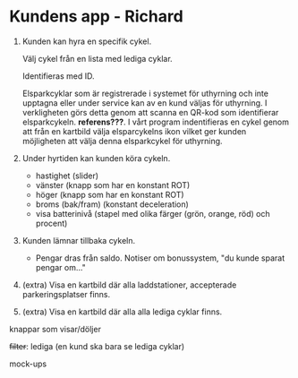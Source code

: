 # Kundens app - Richard

1. Kunden kan hyra en specifik cykel.

   Välj cykel från en lista med lediga cyklar.

   Identifieras med ID.

   Elsparkcyklar som är registrerade i systemet för uthyrning och inte upptagna eller under service kan av en kund väljas för uthyrning.
   I verkligheten görs detta genom att scanna en QR-kod som identifierar elsparkcykeln. ****referens???****.
   I vårt program indentifieras en cykel genom att från en kartbild välja elsparcykelns ikon vilket ger kunden möjligheten att välja denna elsparkcykel för uthyrning.

1. Under hyrtiden kan kunden köra cykeln.

   - hastighet (slider)
   - vänster (knapp som har en konstant ROT)
   - höger (knapp som har en konstant ROT)
   - broms (bak/fram) (konstant deceleration)
   - visa batterinivå (stapel med olika färger (grön, orange, röd) och procent)

1. Kunden lämnar tillbaka cykeln.

   - Pengar dras från saldo. Notiser om bonussystem, "du kunde sparat pengar om..."

1. (extra) Visa en kartbild där alla laddstationer, accepterade parkeringsplatser finns.

1. (extra) Visa en kartbild där alla alla lediga cyklar finns.

knappar som visar/döljer

~~filter~~: lediga (en kund ska bara se lediga cyklar)

mock-ups
